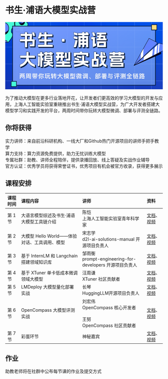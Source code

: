 # 书生·浦语大模型实战营

![](./asset/camp.png)

为了推动大模型在更多行业落地开花，让开发者们更高效的学习大模型的开发与应用，上海人工智能实验室重磅推出书生·浦语大模型实战营，为广大开发者搭建大模型学习和实践开发的平台，两周时间带你玩转大模型微调、部署与评测全链路。

## 你将获得

实力讲师：来自前沿科研机构、一线大厂和Github热门开源项目的讲师手把手教学  
算力支持：算力资源免费提供，助力无忧训练大模型  
专属社群：助教、讲师全程陪伴，提供录播回放、线上答疑及实战作业辅导  
官方认证：优秀学员将获得荣誉证书，优秀项目有机会被官方收录，获得更多展示  
 
## 课程安排

|课程时间|课程内容|讲师|资料|
|:-----|:----|:----|:-----|
|第 1 节|大语言模型综述及书生·浦语大模型工具链介绍|陈恺 </br>上海人工智能实验室青年科学家|[文档](./helloworld/hello_world.md)、[视频]() | 
|第 2 节|大模型 Hello World——体验对话、工具调用、模型|宋志学</br>d2l-ai-solutions-manual 开源项目负责人| [文档]()、[视频]()  | 
|第 3 节|基于 InternLM 和 Langchain 搭建领域知识库|邹雨衡</br>prompt-engineering-for-developers 开源项目负责人| [文档]()、[视频]()  | 
|第 4 节|基于 XTuner 单卡低成本微调领域大模型|汪周谦</br>XTuner 社区贡献者| [文档](./xtuner/README.md)、[视频]()  | 
|第 5 节|LMDeploy 大模型量化部署实战|长琴</br>HuggingLLM开源项目负责人| [文档](./lmdeploy/lmdeploy.md)、[视频]()  | 
|第 6 节|OpenCompass 大模型评测实战|刘宏伟</br>OpenCompass 核心开发者</br></br>王努</br>OpenCompass 社区贡献者| [文档]()、[视频]()  | 
|第 7 节|彩蛋环节| 神秘嘉宾 | [文档]()、[视频]()  | 


## 作业

助教老师将在社群中公布每节课的作业及提交方式
